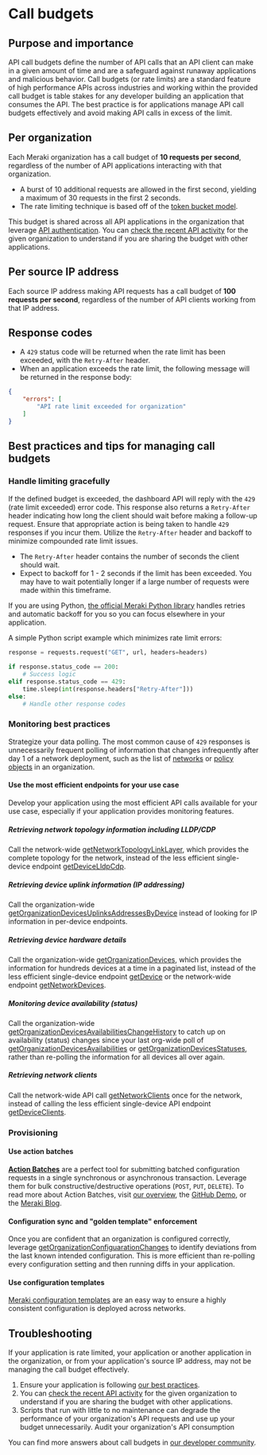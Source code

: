 # Call budgets

## Purpose and importance

API call budgets define the number of API calls that an API client can make in a given amount of time and are a safeguard against runaway applications and malicious behavior. Call budgets (or rate limits) are a standard feature of high performance APIs across industries and working within the provided call budget is table stakes for any developer building an application that consumes the API. The best practice is for applications manage API call budgets effectively and avoid making API calls in excess of the limit.

## Per organization

Each Meraki organization has a call budget of **10 requests per second**, regardless of the number of API applications interacting with that organization.
* A burst of 10 additional requests are allowed in the first second, yielding a maximum of 30 requests in the first 2 seconds.
* The rate limiting technique is based off of the [token bucket model](https://en.wikipedia.org/wiki/Token_bucket).

This budget is shared across all API applications in the organization that leverage [API authentication](https://developer.cisco.com/meraki/api-v1/authorization/). You can [check the recent API activity](https://developer.cisco.com/meraki/api-v1/get-organization-api-requests-overview-response-codes-by-interval/) for the given organization to understand if you are sharing the budget with other applications.

## Per source IP address

Each source IP address making API requests has a call budget of **100 requests per second**, regardless of the number of API clients working from that IP address.

## Response codes

* A `429` status code will be returned when the rate limit has been exceeded, with the `Retry-After` header.
* When an application exceeds the rate limit, the following message will be returned in the response body:

```JSON
{
    "errors": [
        "API rate limit exceeded for organization"
    ]
}
```

## Best practices and tips for managing call budgets

### Handle limiting gracefully

If the defined budget is exceeded, the dashboard API will reply with the `429` (rate limit exceeded) error code. This response also returns a `Retry-After` header indicating how long the client should wait before making a follow-up request. Ensure that appropriate action is being taken to handle `429` responses if you incur them. Utilize the `Retry-After` header and backoff to minimize compounded rate limit issues.

* The `Retry-After` header contains the number of seconds the client should wait.
* Expect to backoff for 1 - 2 seconds if the limit has been exceeded. You may have to wait potentially longer if a large number of requests were made within this timeframe.

If you are using Python, [the official Meraki Python library](https://github.com/meraki/dashboard-api-python) handles retries and automatic backoff for you so you can focus elsewhere in your application.​

A simple Python script example which minimizes rate limit errors:

```Python
response = requests.request("GET", url, headers=headers)
​
if response.status_code == 200:
    # Success logic
elif response.status_code == 429:
    time.sleep(int(response.headers["Retry-After"]))
else:
    # Handle other response codes
```

### Monitoring best practices

Strategize your data polling. The most common cause of `429` responses is unnecessarily frequent polling of information that changes infrequently after day 1 of a network deployment, such as the list of [networks](https://developer.cisco.com/meraki/api-v1/get-organization-networks/) or [policy objects](https://developer.cisco.com/meraki/api-v1/get-organization-policy-objects/) in an organization.

#### Use the most efficient endpoints for your use case

Develop your application using the most efficient API calls available for your use case, especially if your application provides monitoring features.

##### Retrieving network topology information including LLDP/CDP

Call the network-wide [getNetworkTopologyLinkLayer](https://developer.cisco.com/meraki/api-v1/get-network-topology-link-layer/), which provides the complete topology for the network, instead of the less efficient single-device endpoint [getDeviceLldpCdp](https://developer.cisco.com/meraki/api-v1/get-device-lldp-cdp/).

##### Retrieving device uplink information (IP addressing)

Call the organization-wide [getOrganizationDevicesUplinksAddressesByDevice](https://developer.cisco.com/meraki/api-v1/get-organization-devices-uplinks-addresses-by-device/) instead of looking for IP information in per-device endpoints.

##### Retrieving device hardware details

Call the organization-wide [getOrganizationDevices](https://developer.cisco.com/meraki/api-v1/get-organization-devices/), which provides the information for hundreds devices at a time in a paginated list, instead of the less efficient single-device endpoint [getDevice](https://developer.cisco.com/meraki/api-v1/get-device/) or the network-wide endpoint [getNetworkDevices](https://developer.cisco.com/meraki/api-v1/get-network-devices/).

##### Monitoring device availability (status)

Call the organization-wide [getOrganizationDevicesAvailabilitiesChangeHistory](https://community.meraki.com/t5/Developers-APIs/Now-GA-Device-Availability-Change-History/m-p/202186#M8657) to catch up on availability (status) changes since your last org-wide poll of [getOrganizationDevicesAvailabilities](https://developer.cisco.com/meraki/api-v1/get-organization-devices-availabilities/) or [getOrganizationDevicesStatuses](https://developer.cisco.com/meraki/api-v1/get-organization-devices-statuses/), rather than re-polling the information for all devices all over again.

##### Retrieving network clients

Call the network-wide API call [getNetworkClients](https://developer.cisco.com/meraki/api-v1/get-network-clients/) once for the network, instead of calling the less efficient single-device API endpoint [getDeviceClients](https://developer.cisco.com/meraki/api-v1/get-device-clients/).

### Provisioning

#### Use action batches

[**Action Batches**](https://developer.cisco.com/meraki/api-v1/action-batches-overview/#action-batches) are a perfect tool for submitting batched configuration requests in a single synchronous or asynchronous transaction. Leverage them for bulk constructive/destructive operations (`POST`, `PUT`, `DELETE`). To read more about Action Batches, visit [our overview](https://developer.cisco.com/meraki/api-v1/action-batches-overview/#action-batches), the [GitHub Demo](https://developer.cisco.com/codeexchange/github/repo/shiyuechengineer/action-batches/), or the [Meraki Blog](https://meraki.cisco.com/blog/2019/06/action-batches-a-recipe-for-success/).

#### Configuration sync and "golden template" enforcement

Once you are confident that an organization is configured correctly, leverage [getOrganizationConfiguarationChanges](https://developer.cisco.com/meraki/api-v1/get-organization-configuration-changes/) to identify deviations from the last known intended configuration. This is more efficient than re-polling every configuration setting and then running diffs in your application.

#### Use configuration templates

[Meraki configuration templates](https://documentation.meraki.com/General_Administration/Templates_and_Config_Sync/Managing_Multiple_Networks_with_Configuration_Templates) are an easy way to ensure a highly consistent configuration is deployed across networks. 

## Troubleshooting

If your application is rate limited, your application or another application in the organization, or from your application's source IP address, may not be managing the call budget effectively.

1. Ensure your application is following [our best practices](#best-practices-and-tips-for-managing-call-budgets).
2. You can [check the recent API activity](https://developer.cisco.com/meraki/api-v1/get-organization-api-requests-overview-response-codes-by-interval/) for the given organization to understand if you are sharing the budget with other applications.
3. Scripts that run with little to no maintenance can degrade the performance of your organization's API requests and use up your budget unnecessarily. Audit your organization's API consumption

You can find more answers about call budgets in [our developer community](https://community.meraki.com/t5/Developers-APIs/bd-p/api).